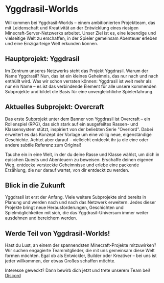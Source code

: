 # Yggdrasil-Worlds

Willkommen bei Yggdrasil-Worlds – einem ambitionierten Projektteam, das mit Leidenschaft und Kreativität an der Entwicklung eines riesigen Minecraft-Server-Netzwerks arbeitet. Unser Ziel ist es, eine lebendige und vielseitige Welt zu erschaffen, in der Spieler gemeinsam Abenteuer erleben und eine Einzigarteige Welt erkunden können.

## Hauptprojekt: Yggdrasil

Im Zentrum unseres Netzwerks steht das Projekt Yggdrasil. Warum der Name Yggdrasil? Nun, das ist ein kleines Geheimnis, das nur nach und nach enthüllt wird. Was wir schon verraten können: Yggdrasil ist weit mehr als nur ein Name – es ist das verbindende Element für alle unsere kommenden Subprojekte und bildet die Basis für eine unvergleichliche Spielerfahrung.

## Aktuelles Subprojekt: Overcraft

Das erste Subprojekt unter dem Banner von Yggdrasil ist Overcraft – ein Rollenspiel (RPG), das sich stark auf ein ausgefeiltes Rassen- und Klassensystem stützt, inspiriert von der beliebten Serie "Overlord". Dabei erweitert es das Konzept der Vorlage um eine völlig neue, eigenständige Geschichte. Achtet aber darauf – vielleicht entdeckt ihr ja die eine oder andere subtile Referenz zum Original!

Tauche ein in eine Welt, in der du deine Rasse und Klasse wählst, um dich in epischen Quests und Abenteuern zu beweisen. Erschaffe deinen eigenen Weg, entdecke versteckte Geheimnisse und erlebe eine packende Erzählung, die nur darauf wartet, von dir entdeckt zu werden.

## Blick in die Zukunft

Yggdrasil ist erst der Anfang. Viele weitere Subprojekte sind bereits in Planung und werden nach und nach das Netzwerk erweitern. Jedes dieser Projekte bringt neue Herausforderungen, Geschichten und Spielmöglichkeiten mit sich, die das Yggdrasil-Universum immer weiter ausdehnen und bereichern werden.

## Werde Teil von Yggdrasil-Worlds!

Hast du Lust, an einem der spannendsten Minecraft-Projekte mitzuwirken? Wir suchen engagierte Teammitglieder, die mit uns gemeinsam diese Welt formen möchten. Egal ob als Entwickler, Builder oder Kreativer – bei uns ist jeder willkommen, der etwas Großes schaffen möchte.

Interesse geweckt? Dann bewirb dich jetzt und trete unserem Team bei! [Discord](https://discord.gg/e6FGphyGrp)
